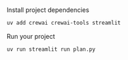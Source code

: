 
# 

Install project dependencies

```bash
uv add crewai crewai-tools streamlit
```

Run your project

```bash
uv run streamlit run plan.py
```

